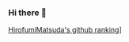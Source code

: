 ### Hi there 👋

<!--
**HirofumiMatsuda/HirofumiMatsuda** is a ✨ _special_ ✨ repository because its `README.md` (this file) appears on your GitHub profile.

Here are some ideas to get you started:

- 🔭 I’m currently working on ...
- 🌱 I’m currently learning ...
- 👯 I’m looking to collaborate on ...
- 🤔 I’m looking for help with ...
- 💬 Ask me about ...
- 📫 How to reach me: ...
- 😄 Pronouns: ...
- ⚡ Fun fact: ...
-->

[HirofumiMatsuda's github ranking](https://github-readme-ranking.vercel.app/api/rank?username=HirofumiMatsuda&country_code=japan)]
